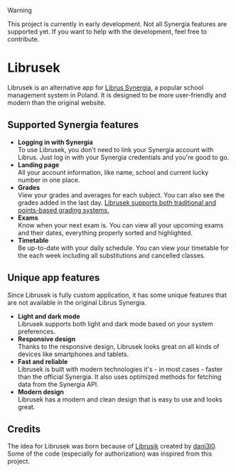 > [!WARNING]
> This project is currently in early development. Not all Synergia features are supported yet. If you want to help with the development, feel free to contribute.

# Librusek

Librusek is an alternative app for [Librus Synergia](https://synergia.librus.pl/), a popular school management system in Poland. It is designed to be more user-friendly and modern than the original website.

## Supported Synergia features
- **Logging in with Synergia**<br/>
To use Librusek, you don't need to link your Synergia account with Librus. Just log in with your Synergia credentials and you're good to go.
- **Landing page**<br/>
All your account information, like name, school and current lucky number in one place.
- **Grades**<br/>
View your grades and averages for each subject. You can also see the grades added in the last day. <ins>Librusek supports both traditional and points-based grading systems.</ins>
- **Exams**<br/>
Know when your next exam is. You can view all your upcoming exams and their dates, everything properly sorted and highlighted.
- **Timetable**<br/>
Be up-to-date with your daily schedule. You can view your timetable for the each week including all substitutions and cancelled classes. 

## Unique app features
Since Librusek is fully custom application, it has some unique features that are not available in the original Librus Synergia.
- **Light and dark mode**<br/>
Librusek supports both light and dark mode based on your system preferences.
- **Responsive design**<br/>
Thanks to the responsive design, Librusek looks great on all kinds of devices like smartphones and tablets.
- **Fast and reliable**<br/>
Librusek is built with modern technologies it's - in most cases - faster than the official Synergia. It also uses optimized methods for fetching data from the Synergia API.
- **Modern design**<br/>
Librusek has a modern and clean design that is easy to use and looks great.

## Credits
The idea for Librusek was born because of [Librusik](https://github.com/dani3l0/librusik) created by [dani3l0](https://github.com/dani3l0). Some of the code (especially for authorization) was inspired from this project.
